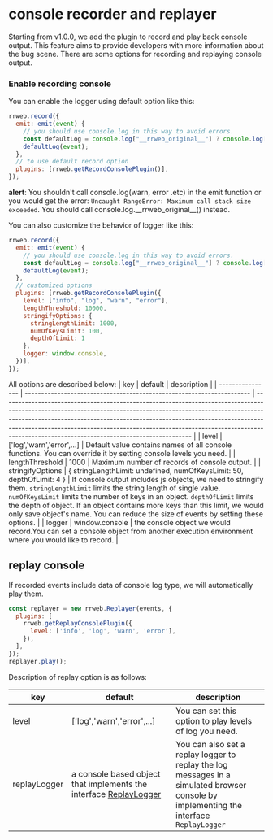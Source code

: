 # console recorder and replayer

Starting from v1.0.0, we add the plugin to record and play back console output.
This feature aims to provide developers with more information about the bug scene. There are some options for recording and replaying console output.

### Enable recording console

You can enable the logger using default option like this:

```js
rrweb.record({
  emit: emit(event) {
    // you should use console.log in this way to avoid errors.
    const defaultLog = console.log["__rrweb_original__"] ? console.log["__rrweb_original__"] : console.log;
    defaultLog(event);
  },
  // to use default record option
  plugins: [rrweb.getRecordConsolePlugin()],
});
```

**alert**: You shouldn't call console.log(warn, error .etc) in the emit function or you would get the error: `Uncaught RangeError: Maximum call stack size exceeded`.
You should call console.log.\_\_rrweb_original\_\_() instead.

You can also customize the behavior of logger like this:

```js
rrweb.record({
  emit: emit(event) {
    // you should use console.log in this way to avoid errors.
    const defaultLog = console.log["__rrweb_original__"] ? console.log["__rrweb_original__"] : console.log;
    defaultLog(event);
  },
  // customized options
  plugins: [rrweb.getRecordConsolePlugin({
    level: ["info", "log", "warn", "error"],
    lengthThreshold: 10000,
    stringifyOptions: {
      stringLengthLimit: 1000,
      numOfKeysLimit: 100,
      depthOfLimit: 1
    },
    logger: window.console,
  })],
});
```

All options are described below:
| key | default | description |
| ---------------- | --------------------------------------------------------------------- | ---------------------------------------------------------------------------------------------------------------------------------------------------------------------------------------------------------------------------------------------------------------------------------------------------------------------------------------------------------------------------------- |
| level | ['log','warn','error',...] | Default value contains names of all console functions. You can override it by setting console levels you need. |
| lengthThreshold | 1000 | Maximum number of records of console output. |
| stringifyOptions | { stringLengthLimit: undefined, numOfKeysLimit: 50, depthOfLimit: 4 } | If console output includes js objects, we need to stringify them. `stringLengthLimit` limits the string length of single value. `numOfKeysLimit` limits the number of keys in an object. `depthOfLimit` limits the depth of object. If an object contains more keys than this limit, we would only save object's name. You can reduce the size of events by setting these options. |
| logger | window.console | the console object we would record.You can set a console object from another execution environment where you would like to record. |

## replay console

If recorded events include data of console log type, we will automatically play them.

```js
const replayer = new rrweb.Replayer(events, {
  plugins: [
    rrweb.getReplayConsolePlugin({
      level: ['info', 'log', 'warn', 'error'],
    }),
  ],
});
replayer.play();
```

Description of replay option is as follows:

| key          | default                                                                                                                           | description                                                                                                                             |
| ------------ | --------------------------------------------------------------------------------------------------------------------------------- | --------------------------------------------------------------------------------------------------------------------------------------- |
| level        | ['log','warn','error',...]                                                                                                        | You can set this option to play levels of log you need.                                                                                 |
| replayLogger | a console based object that implements the interface [ReplayLogger](../../packages/rrweb/src/plugins/console/replay/index.ts#L13) | You can also set a replay logger to replay the log messages in a simulated browser console by implementing the interface `ReplayLogger` |

